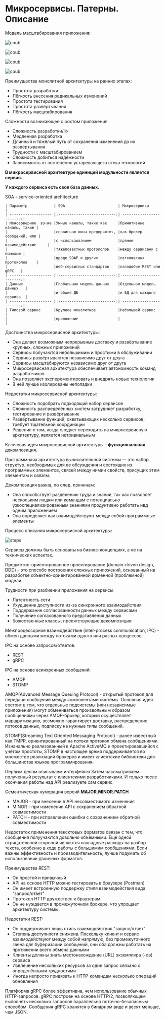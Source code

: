 <h1>Микросервисы. Патерны. Описание</h1>

Модель масштабирования приложения:

<img src="imgs/coub.png" alt="coub"></img>

<img src="imgs/coub_x.png" alt="coub"></img>

<img src="imgs/coub_z.png" alt="coub"></img>

<img src="imgs/coub_y.png" alt="coub"></img>


Преимущества монолитной архитектуры на ранних этапах:

<ul>
    <li>Простота разработки</li>
    <li>Лёгкость внесения радикальных изменений</li>
    <li>Простота тестирования</li>
    <li>Простота развёртывания</li>
    <li>Лёгкость масштабирования</li>
</ul>

Сложности возникающее с ростом приложения:


<ul>
    <li>Сложность разработки/li>
    <li>Медленная разработка</li>
    <li>Длинный и тяжёлый путь от сохранения изменений до их развёртывания</li>
    <li>Трудности с масштабированием</li>
    <li>Сложность добиться надёжности</li>
    <li>Зависимость от постепенно устаревающего стека технологий</li>
</ul>

<b>В микросервисной архитектуре единицей модульности является сервис.</b>

<b>У каждого сервиса есть своя база данных.</b>

SOA - service-oriented architecture

```
| Параметр            | SOA                        | Микросервисы             |
| ------------------- |:--------------------------:| ------------------------:|
| Межсерверное  вз-ие |Умные каналы, такие как     |Примитивные каналы, такие |
|                     |сервисная шина предприятия, |как брокер сообщений, или |
|                     |c использованием            |прямое взаимодействие     |
|                     |тяжёловестных протоколов    |между сервисами с помощью |
|                     |вроде SOAP и других         |легковесных протоколов    |
|                     |веб-сервисных стандартов    |наподобие REST или gRPC   |
| ------------------- |:--------------------------:| ------------------------:|
| Данные              |Глобальная модель данных    |Отдельная модель данных   |
|                     |и общие ДБ                  |и БД для каждого сервиса  |
| ------------------- |:--------------------------:| ------------------------:|
| Типовой сервис      |Крупное монолитное          |Небольшой сервис          |
|                     |приложение                  |                          |
```

Достоинства микросервисной архитектуры:

<ul>
    <li>Она делает возможным непрерывные доставку и развёртывание крупных, сложных приложений </li>
    <li>Сервисы получаются небольшимим и простыми в обслуживании</li>
    <li>Сервисы развёртываются независимо друг от друга</li>
    <li>Сервисы масштабируются независимо друг от друга</li>
    <li>Микросервисная архитектура обеспечивает автономность команд разработчиков</li>
    <li>Она позволяет эксперементировать и внедрять новые технологии</li>
    <li>В ней лучше изолированы неполадки</li>
</ul>

Недостатки микросервисной архитектуры:

<ul>
    <li>Сложность подобрать подходящий набор сервисов</li>
    <li>Сложность распределённых систем затрудняет разработку, тестирование и развёртывание</li>
    <li>Развёртывание функций, охватывающих несколько сервисов, требует тщательной координации</li>
    <li>Решение о том, когда следует переходить на микросервисную архитектуру, является нетривиальным</li>
</ul>



Ключевая идея микросервисной архитектуры - <b>функциональная</b> декомпозиция.



Программнаяа архитектура вычислительной системы — это набор структур, 
    необходимых для ее обсуждения и состоящих из программных элементов,
    связей между нимии свойств, присущих этим элементам и связям.


Декомпозиция важна, по след. причинам:

<ul>
    <li>Она способствует разделению труда и знаний, так как позволяет нескольким 
    людям или командам с потенциально узкоспециализированным знаниями продуктивно работать нвд одним приложением</li>
    <li>Она определяет как взаимодействуют между собой программные элементы</li>
</ul>

Процесс описания микросервисной архитектуры:

<img src="imgs/steps.png" alt="steps"></img>

Сервисы должны быть основаны на бизнес-концепциях, а не на технических аспектах.


Предметно-ориентированное проектирование (domain-driven design, DDD) - это способо построения сложных приложений, 
основанный на разработке объектно-ориентированной доменной (проблемной) модели.


Трудности при разбиении приложения на сервисы:

<ul>
    <li>Латентность сети</li>
    <li>Ухудшение доступности из-за синхронного взаимодействия</li>
    <li>Поддержание согласованности данных между сервисами</li>
    <li>Получение согласованного представления данных</li>
    <li>Божественные классы, препятствующие декомпозиции</li>
</ul>


Межпроцессорное взаимодействие (inter-process communication, IPC) - обмен данными между потоками одного
или разных процессов.

IPC на основе запросов/ответов:
<ul>
    <li>REST</li>
    <li>gRPC</li>
</ul>

IPC на основе асинхронных сообщений:
<ul>
    <li>AMQP</li>
    <li>STOMP</li>
</ul>

AMQP(Advanced Message Queuing Protocol) - открытый протокол для передачи сообщений между компонентами системы. 
Основная идея состоит в том, что отдельные подсистемы (или независимые приложения)
могут обмениваться произвольным образом сообщениями через AMQP-брокер, который осуществляет маршрутизацию,
возможно гарантирует доставку, распределение потоков данных, подписку на нужные типы сообщений. 


STOMP(Streaming Text Oriented Messaging Protocol) - ранее известный как TMPP,  ориентированный на потоки протокол 
обмена сообщениями.  Изначально реализованный в Apache ActiveMQ и проектировавшийся с учётом простоты, 
STOMP в настоящее время поддерживается во множестве реализаций брокеров и имеет клиентские библиотеки для большинства 
языков программирования.


Первым делом описываем интерфейсю Затем рассматриваем полученный результат с клиентскими разработчиками. И только 
после окончания работы над API реализуете сам сервис.


Семантическая нумерация версий <b>MAJOR.MINOR.PATCH</b>

<ul>
    <li>MAJOR - при внесении в API несовместимого изменения</li>
    <li>MINOR - при изменении API с сохранением обратной совместимости</li>
    <li>PATCH - при исправлении ошибки с сохранением обратной совместимости</li>
</ul>


Недостаток применения тексктовых форматов связан с тем, что сообщения полуучаются довольно объёмными.
Ещё одной отрицательной стороной являются накладные расходы на разбор текста,
особенно в ходе работы с большимим сообщениями. Если важны эффективность и производительность, 
лучше подумать об использовании двоичных форматов.


Преимущества REST:
<ul>
    <li>Он простой и привычный</li>
    <li>API на основе HTTP можно тестировать в браузере (Postman)</li>
    <li>Он имеет встроенную поддержку стиля взаимодействия вида "запрос/ответ"</li>
    <li>Протокол HTTP дружествен к браузерам</li>
    <li>Он не нуждается в промежуточном брокере, что упрощает архитектуру системы.</li>
</ul>

Недостатки REST:

<ul>
    <li>Он поддерживает лишь стиль взаимодействия "запрос/ответ"</li>
    <li>
        Степень доступности снижена. Поскольку клиент и сервис взаимодействуют между собой напрямую,
        без промежуточного звена для буферизации сообщений, они оба должны работать на протяжении всего обмена данными
    </li>
    <li>Клиенты должны знать местонахождение (URL) экземпляра (-ов) сервиса</li>
    <li>Извлечение нескольких ресурсов за один запрос связано с определёнными трудностями</li>
    <li>Иногда непросто привязать к HTTP-командам несколько операций обновления</li>
</ul>


Платформа gRPC более эффективна, чем использование обычных HTTP-запросов. gRPC построен на основе HTTP/2, позволяющем 
выполнять несколько запросов параллельно поточно-безопасным способом. Сообщения gRPC хранятся в бинарном виде и весят меньше, чем JSON. 
